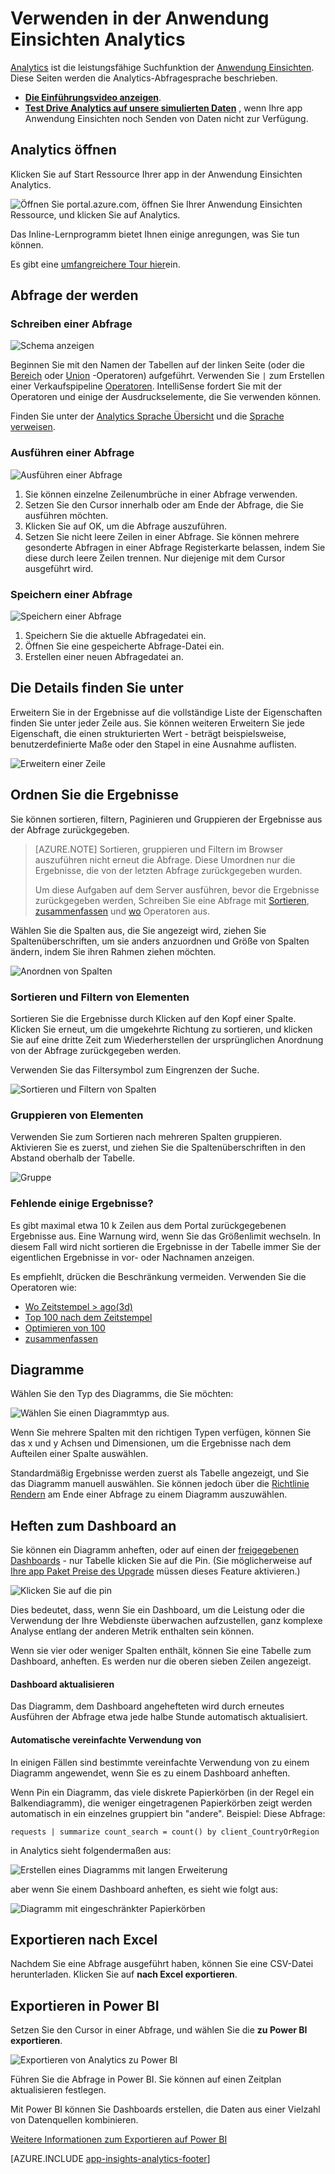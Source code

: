 <properties 
    pageTitle="Mit Analytics - die leistungsfähige Suchfunktion der Anwendung Einsichten | Microsoft Azure" 
    description="Verwenden der Analytics, die leistungsfähige diagnostic Suchfunktion der Anwendung Einsichten an. " 
    services="application-insights" 
    documentationCenter=""
    authors="danhadari" 
    manager="douge"/>

<tags 
    ms.service="application-insights" 
    ms.workload="tbd" 
    ms.tgt_pltfrm="ibiza" 
    ms.devlang="na" 
    ms.topic="article" 
    ms.date="10/21/2016" 
    ms.author="awills"/>


# <a name="using-analytics-in-application-insights"></a>Verwenden in der Anwendung Einsichten Analytics


[Analytics](app-insights-analytics.md) ist die leistungsfähige Suchfunktion der [Anwendung Einsichten](app-insights-overview.md). Diese Seiten werden die Analytics-Abfragesprache beschrieben.

* **[Die Einführungsvideo anzeigen](https://applicationanalytics-media.azureedge.net/home_page_video.mp4)**.
* **[Test Drive Analytics auf unsere simulierten Daten](https://analytics.applicationinsights.io/demo)** , wenn Ihre app Anwendung Einsichten noch Senden von Daten nicht zur Verfügung.

## <a name="open-analytics"></a>Analytics öffnen

Klicken Sie auf Start Ressource Ihrer app in der Anwendung Einsichten Analytics.

![Öffnen Sie portal.azure.com, öffnen Sie Ihrer Anwendung Einsichten Ressource, und klicken Sie auf Analytics.](./media/app-insights-analytics-using/001.png)

Das Inline-Lernprogramm bietet Ihnen einige anregungen, was Sie tun können.

Es gibt eine [umfangreichere Tour hier](app-insights-analytics-tour.md)ein.

## <a name="query-your-telemetry"></a>Abfrage der werden

### <a name="write-a-query"></a>Schreiben einer Abfrage

![Schema anzeigen](./media/app-insights-analytics-using/150.png)

Beginnen Sie mit den Namen der Tabellen auf der linken Seite (oder die [Bereich](app-insights-analytics-reference.md#range-operator) oder [Union](app-insights-analytics-reference.md#union-operator) -Operatoren) aufgeführt. Verwenden Sie `|` zum Erstellen einer Verkaufspipeline [Operatoren](app-insights-analytics-reference.md#queries-and-operators). IntelliSense fordert Sie mit der Operatoren und einige der Ausdruckselemente, die Sie verwenden können.

Finden Sie unter der [Analytics Sprache Übersicht](app-insights-analytics-tour.md) und die [Sprache verweisen](app-insights-analytics-reference.md).

### <a name="run-a-query"></a>Ausführen einer Abfrage

![Ausführen einer Abfrage](./media/app-insights-analytics-using/130.png)

1. Sie können einzelne Zeilenumbrüche in einer Abfrage verwenden.
2. Setzen Sie den Cursor innerhalb oder am Ende der Abfrage, die Sie ausführen möchten.
3. Klicken Sie auf OK, um die Abfrage auszuführen.
4. Setzen Sie nicht leere Zeilen in einer Abfrage. Sie können mehrere gesonderte Abfragen in einer Abfrage Registerkarte belassen, indem Sie diese durch leere Zeilen trennen. Nur diejenige mit dem Cursor ausgeführt wird.

### <a name="save-a-query"></a>Speichern einer Abfrage

![Speichern einer Abfrage](./media/app-insights-analytics-using/140.png)

1. Speichern Sie die aktuelle Abfragedatei ein.
2. Öffnen Sie eine gespeicherte Abfrage-Datei ein.
3. Erstellen einer neuen Abfragedatei an.


## <a name="see-the-details"></a>Die Details finden Sie unter

Erweitern Sie in der Ergebnisse auf die vollständige Liste der Eigenschaften finden Sie unter jeder Zeile aus. Sie können weiteren Erweitern Sie jede Eigenschaft, die einen strukturierten Wert - beträgt beispielsweise, benutzerdefinierte Maße oder den Stapel in eine Ausnahme auflisten.

![Erweitern einer Zeile](./media/app-insights-analytics-using/070.png)

 

## <a name="arrange-the-results"></a>Ordnen Sie die Ergebnisse

Sie können sortieren, filtern, Paginieren und Gruppieren der Ergebnisse aus der Abfrage zurückgegeben.

> [AZURE.NOTE] Sortieren, gruppieren und Filtern im Browser auszuführen nicht erneut die Abfrage. Diese Umordnen nur die Ergebnisse, die von der letzten Abfrage zurückgegeben wurden. 
> 
> Um diese Aufgaben auf dem Server ausführen, bevor die Ergebnisse zurückgegeben werden, Schreiben Sie eine Abfrage mit [Sortieren](app-insights-analytics-reference.md#sort-operator), [zusammenfassen](app-insights-analytics-reference.md#summarize-operator) und [wo](app-insights-analytics-reference.md#where-operator) Operatoren aus.

Wählen Sie die Spalten aus, die Sie angezeigt wird, ziehen Sie Spaltenüberschriften, um sie anders anzuordnen und Größe von Spalten ändern, indem Sie ihren Rahmen ziehen möchten.

![Anordnen von Spalten](./media/app-insights-analytics-using/030.png)

### <a name="sort-and-filter-items"></a>Sortieren und Filtern von Elementen

Sortieren Sie die Ergebnisse durch Klicken auf den Kopf einer Spalte. Klicken Sie erneut, um die umgekehrte Richtung zu sortieren, und klicken Sie auf eine dritte Zeit zum Wiederherstellen der ursprünglichen Anordnung von der Abfrage zurückgegeben werden.

Verwenden Sie das Filtersymbol zum Eingrenzen der Suche.

![Sortieren und Filtern von Spalten](./media/app-insights-analytics-using/040.png)



### <a name="group-items"></a>Gruppieren von Elementen

Verwenden Sie zum Sortieren nach mehreren Spalten gruppieren. Aktivieren Sie es zuerst, und ziehen Sie die Spaltenüberschriften in den Abstand oberhalb der Tabelle.

![Gruppe](./media/app-insights-analytics-using/060.png)



### <a name="missing-some-results"></a>Fehlende einige Ergebnisse?

Es gibt maximal etwa 10 k Zeilen aus dem Portal zurückgegebenen Ergebnisse aus. Eine Warnung wird, wenn Sie das Größenlimit wechseln. In diesem Fall wird nicht sortieren die Ergebnisse in der Tabelle immer Sie der eigentlichen Ergebnisse in vor- oder Nachnamen anzeigen. 

Es empfiehlt, drücken die Beschränkung vermeiden. Verwenden Sie die Operatoren wie:

* [Wo Zeitstempel > ago(3d)](app-insights-analytics-reference.md#where-operator)
* [Top 100 nach dem Zeitstempel](app-insights-analytics-reference.md#top-operator) 
* [Optimieren von 100](app-insights-analytics-reference.md#take-operator)
* [zusammenfassen](app-insights-analytics-reference.md#summarize-operator) 



## <a name="diagrams"></a>Diagramme

Wählen Sie den Typ des Diagramms, die Sie möchten:

![Wählen Sie einen Diagrammtyp aus.](./media/app-insights-analytics-using/230.png)

Wenn Sie mehrere Spalten mit den richtigen Typen verfügen, können Sie das x und y Achsen und Dimensionen, um die Ergebnisse nach dem Aufteilen einer Spalte auswählen.

Standardmäßig Ergebnisse werden zuerst als Tabelle angezeigt, und Sie das Diagramm manuell auswählen. Sie können jedoch über die [Richtlinie Rendern](app-insights-analytics-reference.md#render-directive) am Ende einer Abfrage zu einem Diagramm auszuwählen.

## <a name="pin-to-dashboard"></a>Heften zum Dashboard an

Sie können ein Diagramm anheften, oder auf einen der [freigegebenen Dashboards](app-insights-dashboards.md) - nur Tabelle klicken Sie auf die Pin. (Sie möglicherweise auf [Ihre app Paket Preise des Upgrade](app-insights-pricing.md) müssen dieses Feature aktivieren.) 

![Klicken Sie auf die pin](./media/app-insights-analytics-using/pin-01.png)

Dies bedeutet, dass, wenn Sie ein Dashboard, um die Leistung oder die Verwendung der Ihre Webdienste überwachen aufzustellen, ganz komplexe Analyse entlang der anderen Metrik enthalten sein können. 

Wenn sie vier oder weniger Spalten enthält, können Sie eine Tabelle zum Dashboard, anheften. Es werden nur die oberen sieben Zeilen angezeigt.


#### <a name="dashboard-refresh"></a>Dashboard aktualisieren

Das Diagramm, dem Dashboard angehefteten wird durch erneutes Ausführen der Abfrage etwa jede halbe Stunde automatisch aktualisiert.

#### <a name="automatic-simplifications"></a>Automatische vereinfachte Verwendung von

In einigen Fällen sind bestimmte vereinfachte Verwendung von zu einem Diagramm angewendet, wenn Sie es zu einem Dashboard anheften.

Wenn Pin ein Diagramm, das viele diskrete Papierkörben (in der Regel ein Balkendiagramm), die weniger eingetragenen Papierkörben zeigt werden automatisch in ein einzelnes gruppiert bin "andere". Beispiel: Diese Abfrage:

    requests | summarize count_search = count() by client_CountryOrRegion

in Analytics sieht folgendermaßen aus:


![Erstellen eines Diagramms mit langen Erweiterung](./media/app-insights-analytics-using/pin-07.png)

aber wenn Sie einem Dashboard anheften, es sieht wie folgt aus:


![Diagramm mit eingeschränkter Papierkörben](./media/app-insights-analytics-using/pin-08.png)




## <a name="export-to-excel"></a>Exportieren nach Excel

Nachdem Sie eine Abfrage ausgeführt haben, können Sie eine CSV-Datei herunterladen. Klicken Sie auf **nach Excel exportieren**.

## <a name="export-to-power-bi"></a>Exportieren in Power BI

Setzen Sie den Cursor in einer Abfrage, und wählen Sie die **zu Power BI exportieren**.

![Exportieren von Analytics zu Power BI](./media/app-insights-analytics-using/240.png)

Führen Sie die Abfrage in Power BI. Sie können auf einen Zeitplan aktualisieren festlegen.

Mit Power BI können Sie Dashboards erstellen, die Daten aus einer Vielzahl von Datenquellen kombinieren.


[Weitere Informationen zum Exportieren auf Power BI](app-insights-export-power-bi.md)



[AZURE.INCLUDE [app-insights-analytics-footer](../../includes/app-insights-analytics-footer.md)]

